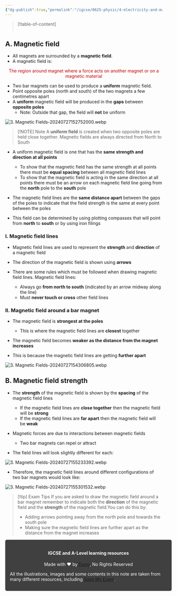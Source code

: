 ```yaml
---
{"dg-publish":true,"permalink":"/igcse/0625-physic/4-electricity-and-magnetism/4-1-simple-phenomena-of-magnetism/3-magnetic-fields/","tags":["0625-Physics","IGCSE"],"noteIcon":""}
---
```


> [!table-of-content]
> ```table-of-contents
> ```

## A. Magnetic field

- All magnets are surrounded by a **magnetic field**.
- A magnetic field is:

<center style="color: #c00000">The region around magnet where a force acts on another magnet or on a magnetic material</center>

- Two bar magnets can be used to produce a **uniform** magnetic field.
- Point opposite poles (north and south) of the two magnets a few centimetres apart
- A **uniform** magnetic field will be produced in the **gaps** between **opposite poles**
    - Note: Outside that gap, the field will **not** be uniform

![3. Magnetic Fields-20240727152752000.webp](/img/user/IGCSE/0625%20-%20Physic/4.%20Electricity%20and%20Magnetism/4.1.%20Simple%20phenomena%20of%20magnetism/Resources/3.%20Magnetic%20Fields-20240727152752000.webp)

> [!NOTE] Note
> A **uniform field** is created when two opposite poles are held close together. Magnetic fields are always directed from North to South

- A uniform magnetic field is one that has the **same strength and direction at all points**
    - To show that the magnetic field has the same strength at all points there must be **equal spacing** between all magnetic field lines
    - To show that the magnetic field is acting in the same direction at all points there must be an arrow on each magnetic field line going from the **north** pole to the **south** pole

- The magnetic field lines are the **same distance apart** between the gaps of the poles to indicate that the field strength is the same at every point between the poles
- This field can be determined by using plotting compasses that will point from **north** to **south** or by using iron filings

### I. Magnetic field lines
- Magnetic field lines are used to represent the **strength** and **direction** of a magnetic field
- The direction of the magnetic field is shown using **arrows**

- There are some rules which must be followed when drawing magnetic field lines. Magnetic field lines:
    - Always go **from north to south** (indicated by an arrow midway along the line)
    - Must **never touch or cross** other field lines

### II. Magnetic field around a bar magnet
- The magnetic field is **strongest at the poles**
    - This is where the magnetic field lines are **closest** together

- The magnetic field becomes **weaker as the distance from the magnet increases**
- This is because the magnetic field lines are getting **further apart**

![3. Magnetic Fields-20240727154306805.webp](/img/user/IGCSE/0625%20-%20Physic/4.%20Electricity%20and%20Magnetism/4.1.%20Simple%20phenomena%20of%20magnetism/Resources/3.%20Magnetic%20Fields-20240727154306805.webp)

## B. Magnetic field strength
- The **strength** of the magnetic field is shown by the **spacing** of the magnetic field lines
    - If the magnetic field lines are **close together** then the magnetic field will be **strong**
    - If the magnetic field lines are **far apart** then the magnetic field will be **weak**

- Magnetic forces are due to interactions between magnetic fields
    - Two bar magnets can repel or attract

- The field lines will look slightly different for each:

![3. Magnetic Fields-20240727155233392.webp](/img/user/IGCSE/0625%20-%20Physic/4.%20Electricity%20and%20Magnetism/4.1.%20Simple%20phenomena%20of%20magnetism/Resources/3.%20Magnetic%20Fields-20240727155233392.webp)

- Therefore, the magnetic field lines around different configurations of two bar magnets would look like:

![3. Magnetic Fields-20240727155301532.webp](/img/user/IGCSE/0625%20-%20Physic/4.%20Electricity%20and%20Magnetism/4.1.%20Simple%20phenomena%20of%20magnetism/Resources/3.%20Magnetic%20Fields-20240727155301532.webp)

> [!tip] Exam Tips
> If you are asked to draw the magnetic field around a bar magnet remember to indicate both the **direction** of the magnetic field and the **strength** of the magnetic field.You can do this by:
> - Adding arrows pointing away from the north pole and towards the south pole
> - Making sure the magnetic field lines are further apart as the distance from the magnet increases


<div class="transclusion internal-embed is-loaded"><div class="markdown-embed">





<div style="background-color: #404040; padding:15px; border-radius: 5px; color: #fff; width: 100%">
<h4 style="text-align: center">IGCSE and A-Level learning resources</h4>
<p style="text-align: center">Made with ♥ by <a href="https://www.facebook.com/luong.tuandung.3/" target="_blank">Dung</a>, No Rights Reserved</p>
<p>All the illustrations, images and some contents in this note are taken from many different resources, including <a href="https://www.savemyexams.com/" target="_blank">Save My Exam</a>.</p>
</div>


</div></div>
